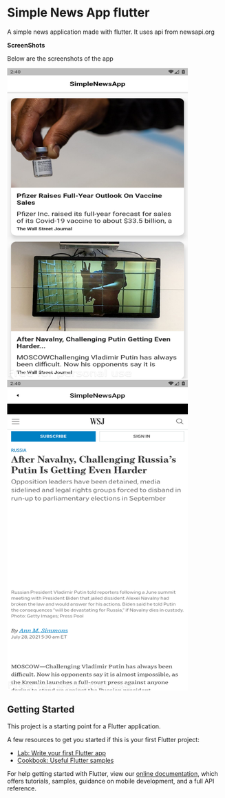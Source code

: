 # Simple News App flutter

A simple news application made with flutter. It uses api from newsapi.org

**ScreenShots**

Below are the screenshots of the app



<img src="https://github.com/Blackytuvavwene/simple-news-app/blob/master/screenshot-2021-07-28_14.40.04.783.png" width="420" height="720">     <img src="https://github.com/Blackytuvavwene/simple-news-app/blob/master/screenshot-2021-07-28_14.40.18.684.png" width="420" height="720">


## Getting Started

This project is a starting point for a Flutter application.

A few resources to get you started if this is your first Flutter project:

- [Lab: Write your first Flutter app](https://flutter.dev/docs/get-started/codelab)
- [Cookbook: Useful Flutter samples](https://flutter.dev/docs/cookbook)

For help getting started with Flutter, view our
[online documentation](https://flutter.dev/docs), which offers tutorials,
samples, guidance on mobile development, and a full API reference.
